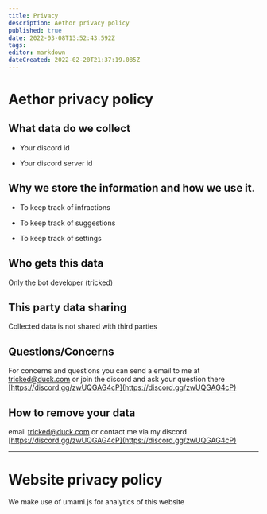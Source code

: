 ```yaml
---
title: Privacy
description: Aethor privacy policy
published: true
date: 2022-03-08T13:52:43.592Z
tags: 
editor: markdown
dateCreated: 2022-02-20T21:37:19.085Z
---
```


# Aethor privacy policy

## What data do we collect

-   Your discord id
    
-   Your discord server id
    

## Why we store the information and how we use it.

-   To keep track of infractions
    
-   To keep track of suggestions
    
-   To keep track of settings
    

## Who gets this data

Only the bot developer (tricked)

## This party data sharing

Collected data is not shared with third parties

## Questions/Concerns

For concerns and questions you can send a email to me at tricked@duck.com or join the discord and ask your question there [https://discord.gg/zwUQGAG4cP](https://discord.gg/zwUQGAG4cP)

## How to remove your data

email tricked@duck.com or contact me via my discord [https://discord.gg/zwUQGAG4cP](https://discord.gg/zwUQGAG4cP)

---

# Website privacy policy

We make use of umami.js for analytics of this website